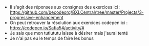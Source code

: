 - Il s'agit des réponses aux consignes des exercices ici : https://github.com/becodeorg/BXLCentral/tree/master/Projects/3-progressive-enhancement
- On peut retrouver la résolution aux exercices codepen ici : https://codepen.io/Safia54/activity/#
- Je sais que mon tutlututu laisse à désirer mais j'aurai tenté 
- Je n'ai pas eu le temps de faire les bonus

